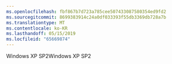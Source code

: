 ```yaml
---
ms.openlocfilehash: fbf867b7d723a785cee507433087580354ed9fd2
ms.sourcegitcommit: 8699383914c24a0df033393f55db3369db728a7b
ms.translationtype: MT
ms.contentlocale: ko-KR
ms.lasthandoff: 05/15/2019
ms.locfileid: "65669874"
---
```

<span data-ttu-id="50fee-101">Windows XP SP2</span><span class="sxs-lookup"><span data-stu-id="50fee-101">Windows XP SP2</span></span>
